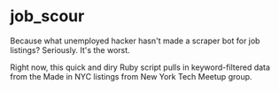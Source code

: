 job_scour
=========

Because what unemployed hacker hasn't made a scraper bot for job listings?  Seriously.  It's the worst.

Right now, this quick and diry Ruby script pulls in keyword-filtered data from the Made in NYC listings from New York Tech Meetup group.
